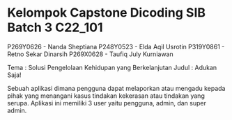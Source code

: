 # Kelompok Capstone Dicoding SIB Batch 3 C22_101

P269Y0626 - Nanda Sheptiana
P248Y0523 - Elda Aqil Usrotin
P319Y0861 - Retno Sekar Dinarsih
P269X0628 - Taufiq July Kurniawan

Tema : Solusi Pengelolaan Kehidupan yang Berkelanjutan
Judul : Adukan Saja!

Sebuah aplikasi dimana pengguna dapat melaporkan atau mengadu kepada pihak yang menangani kasus tindakan kekerasan atau tindakan yang serupa. Aplikasi ini memiliki 3 user yaitu pengguna, admin, dan super admin.
